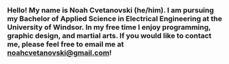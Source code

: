 ### Hello! My name is Noah Cvetanovski (he/him). I am pursuing my Bachelor of Applied Science in Electrical Engineering at the University of Windsor. In my free time I enjoy programming, graphic design, and martial arts. If you would like to contact me, please feel free to email me at noahcvetanovski@gmail.com!

<!--
**ncvetan/ncvetan** is a ✨ _special_ ✨ repository because its `README.md` (this file) appears on your GitHub profile.

Here are some ideas to get you started:

- 🔭 I’m currently working on ...
- 🌱 I’m currently learning ...
- 👯 I’m looking to collaborate on ...
- 🤔 I’m looking for help with ...
- 💬 Ask me about ...
- 📫 How to reach me: ...
- 😄 Pronouns: ...
- ⚡ Fun fact: ...
-->
